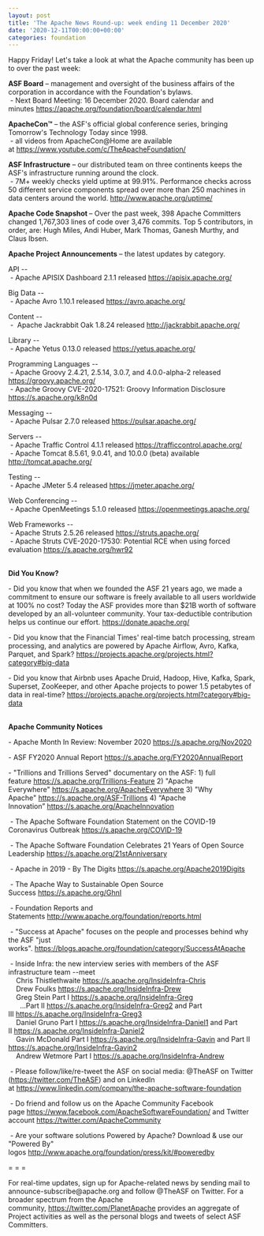 ```yaml
---
layout: post
title: 'The Apache News Round-up: week ending 11 December 2020'
date: '2020-12-11T00:00:00+00:00'
categories: foundation
---
```

<p></p><p></p><p></p><p></p><p></p><p></p><p>Happy Friday! Let's take a look at what the Apache community has been up to over the past week:</p><span style="font-weight: 700;">ASF Board</span>&nbsp;– management and oversight of the business affairs of the corporation in accordance with the Foundation's bylaws.<br>&nbsp;- Next Board Meeting: 16 December 2020. Board calendar and minutes&nbsp;<a href="https://apache.org/foundation/board/calendar.html" target="_blank">https://apache.org/foundation/board/calendar.html</a><p></p><p><span style="font-weight: 700;">ApacheCon™</span>&nbsp;– the ASF's official global conference series, bringing Tomorrow's Technology Today since 1998.<br>&nbsp;- all videos from ApacheCon@Home are available at&nbsp;<a href="https://www.youtube.com/c/TheApacheFoundation/" target="_blank">https://www.youtube.com/c/TheApacheFoundation/</a>&nbsp;&nbsp;<br></p><p><span style="font-weight: 700;">ASF Infrastructure</span>&nbsp;– our distributed team on three continents keeps the ASF's infrastructure running around the clock.<br>&nbsp;- 7M+ weekly checks yield uptime at 99.91%. Performance checks across 50 different service components spread over more than 250 machines in data centers around the world.&nbsp;<a href="http://www.apache.org/uptime/" target="_blank">http://www.apache.org/uptime/</a><br></p><p><span style="font-weight: 700;">Apache Code Snapshot&nbsp;</span>– Over the past week, 398 Apache Committers changed 1,767,303 lines of 
code over 3,476 commits. Top 5 contributors, in order, are: <span>Hugh Miles, Andi Huber, Mark Thomas, Ganesh Murthy, and Claus Ibsen.&nbsp; &nbsp; &nbsp;</span> &nbsp; &nbsp; &nbsp; &nbsp; &nbsp; &nbsp; &nbsp; </p><p><span style="font-weight: 700;">Apache Project Announcements</span>&nbsp;– the latest updates by category.</p><p>API --<br>
&nbsp;- Apache <span class="il">APISIX</span> Dashboard 2.1.1 released <a href="https://apisix.apache.org/" rel="noreferrer" target="_blank" data-saferedirecturl="https://www.google.com/url?q=https://apisix.apache.org/&amp;source=gmail&amp;ust=1607689625415000&amp;usg=AFQjCNFyTI5yRcN1jEddwTwF2mlUgP-Xog">https://<span class="il">apisix</span>.apache.org/</a></p>Big Data --<br>&nbsp;- Apache <span class="il">Avro</span> 1.10.1 released <a href="https://avro.apache.org/" rel="noreferrer" target="_blank" data-saferedirecturl="https://www.google.com/url?q=https://avro.apache.org/&amp;source=gmail&amp;ust=1607688929780000&amp;usg=AFQjCNGZgSuaDHVrZmSjVKMa1LkRCx96Ew">https://<span class="il">avro</span>.apache.org/</a><p></p><p>Content --<br>&nbsp;-&nbsp;
Apache Jackrabbit <span class="il">Oak</span> 1.8.24 released <a href="http://jackrabbit.apache.org/" target="_blank">http://jackrabbit.apache.org/</a></p><p>Library --<br>&nbsp;- Apache <span class="il">Yetus</span> 0.13.0 released <a href="https://yetus.apache.org/" rel="noreferrer" target="_blank" data-saferedirecturl="https://www.google.com/url?q=https://yetus.apache.org/&amp;source=gmail&amp;ust=1607689551632000&amp;usg=AFQjCNFaToduhMpdoxbHlwLgYIcGv-bgvA">https://<span class="il">yetus</span>.apache.org/</a></p><p>Programming Languages --<br>&nbsp;- Apache <span class="il">Groovy</span> 2.4.21, 2.5.14, 3.0.7, and 4.0.0-alpha-2 released <a href="https://groovy.apache.org/" rel="noreferrer" target="_blank" data-saferedirecturl="https://www.google.com/url?q=https://groovy.apache.org/&amp;source=gmail&amp;ust=1607689160661000&amp;usg=AFQjCNHhfcTGH-8V6A5q5BvK_Ih1oAvMkw">https://<span class="il">groovy</span>.apache.org/</a><br>&nbsp;- Apache Groovy CVE-2020-17521: Groovy Information Disclosure <a href="https://s.apache.org/k8n0d" target="_blank">https://s.apache.org/k8n0d</a><br></p>Messaging --<br>&nbsp;- Apache <span class="il">Pulsar</span> 2.7.0 released <a href="https://pulsar.apache.org/" rel="noreferrer" target="_blank" data-saferedirecturl="https://www.google.com/url?q=https://pulsar.apache.org/&amp;source=gmail&amp;ust=1607688723803000&amp;usg=AFQjCNHHQ--T_V8WpS0ZYQrviU7-4rP2hw">https://<span class="il">pulsar</span>.apache.org/</a><p></p><p>Servers --<br>&nbsp;- Apache <span class="il">Traffic</span> <span class="il">Control</span> 4.1.1 released <a href="https://trafficcontrol.apache.org/" rel="noreferrer" target="_blank" data-saferedirecturl="https://www.google.com/url?q=https://trafficcontrol.apache.org/&amp;source=gmail&amp;ust=1607689135079000&amp;usg=AFQjCNFXpr5iul4zeW_EdM8xQa7mW3Y4kA">https://trafficcontrol.apache.<wbr>org/</a><br>&nbsp;- Apache <span class="il">Tomcat</span> 8.5.61, 9.0.41, and 10.0.0 (beta) available <a href="http://tomcat.apache.org/" rel="noreferrer" target="_blank" data-saferedirecturl="https://www.google.com/url?q=http://tomcat.apache.org/&amp;source=gmail&amp;ust=1607690046290000&amp;usg=AFQjCNGPQhiAIevHWc4_prwwOq_EWPHbUA">http://<span class="il">tomcat</span>.apache.org/</a></p><p>Testing --<br>&nbsp;- Apache <span class="il">JMeter</span> 5.4 released <a href="https://jmeter.apache.org/" rel="noreferrer" target="_blank" data-saferedirecturl="https://www.google.com/url?q=https://jmeter.apache.org/&amp;source=gmail&amp;ust=1607689106832000&amp;usg=AFQjCNFvZT-4EgEjoMOtVXczU4vePzAEfg">https://<span class="il">jmeter</span>.apache.org/</a></p><p>Web Conferencing --<br>&nbsp;- Apache <span class="il">OpenMeetings</span> 5.1.0 released <a href="https://openmeetings.apache.org/" rel="noreferrer" target="_blank" data-saferedirecturl="https://www.google.com/url?q=https://openmeetings.apache.org/&amp;source=gmail&amp;ust=1607689457992000&amp;usg=AFQjCNF34Vd5vCB-3qxFtoXRi-_eWzXJ2g">https://<span class="il">openmeetings</span>.apache.or<wbr>g/</a></p><p>Web Frameworks --<br>&nbsp;- Apache <span class="il">Struts</span> 2.5.26 released <a href="https://struts.apache.org/" rel="noreferrer" target="_blank" data-saferedirecturl="https://www.google.com/url?q=https://struts.apache.org/&amp;source=gmail&amp;ust=1607689161485000&amp;usg=AFQjCNH6-o6zB2Opu1dNr5MSlGBSxQyNNA">https://<span class="il">struts</span>.apache.org/</a><br>&nbsp;- Apache <span class="il">Struts</span> CVE-2020-17530: Potential RCE when using forced evaluation <a href="https://s.apache.org/hwr92">https://s.apache.org/hwr92</a>
</p><p></p><p><span style="font-weight: 700;">&nbsp;<br>Did You Know?</span></p><p>- Did you know that&nbsp;when we founded the ASF 21 years ago, we made a commitment to ensure our software is freely available to all users worldwide at 100% no cost? Today the ASF provides more than $21B worth of software developed by an all-volunteer community. Your tax-deductible contribution helps us continue our effort. <a href="https://donate.apache.org/" target="_blank">https://donate.apache.org/</a>&nbsp;&nbsp;<br></p><p>- Did you know that the Financial Times' real-time batch processing, stream processing, and analytics are powered by Apache Airflow, Avro, Kafka, Parquet, and Spark?&nbsp;<a href="https://projects.apache.org/projects.html?category#big-data" target="_blank">https://projects.apache.org/projects.html?category#big-data</a>&nbsp;<br></p><p>- Did you know that Airbnb uses Apache Druid, Hadoop, Hive, Kafka, Spark, Superset, ZooKeeper, and other Apache projects to power&nbsp;1.5 petabytes of data in real-time?&nbsp;<a href="https://projects.apache.org/projects.html?category#big-data" target="_blank">https://projects.apache.org/projects.html?category#big-data</a>&nbsp;<br><br></p><p><span style="font-weight: 700;">Apache Community Notices</span><br></p><p>- Apache Month In Review: November 2020&nbsp;<a href="https://s.apache.org/Nov2020" target="_blank">https://s.apache.org/Nov2020</a><br></p><p>- ASF FY2020 Annual Report&nbsp;<a href="https://s.apache.org/FY2020AnnualReport" target="_blank">https://s.apache.org/FY2020AnnualReport</a>&nbsp;</p><p>- "Trillions and Trillions Served" documentary on the ASF: 1) full feature&nbsp;<a href="https://s.apache.org/Trillions-Feature" target="_blank">https://s.apache.org/Trillions-Feature</a>&nbsp;2) "Apache Everywhere"&nbsp;<a href="https://s.apache.org/ApacheEverywhere" target="_blank">https://s.apache.org/ApacheEverywhere</a>&nbsp;3) "Why Apache"&nbsp;<a href="https://s.apache.org/ASF-Trillions" target="_blank">https://s.apache.org/ASF-Trillions</a>&nbsp;4)&nbsp;“Apache Innovation”&nbsp;<a href="https://s.apache.org/ApacheInnovation" target="_blank">https://s.apache.org/ApacheInnovation</a>&nbsp;</p><p>&nbsp;- The Apache Software Foundation Statement on the COVID-19 Coronavirus Outbreak&nbsp;<a href="https://s.apache.org/COVID-19" target="_blank">https://s.apache.org/COVID-19</a>&nbsp;&nbsp;</p><p>&nbsp;- The Apache Software Foundation Celebrates 21 Years of Open Source Leadership&nbsp;<a href="https://s.apache.org/21stAnniversary" rel="noreferrer" target="_blank" data-saferedirecturl="https://www.google.com/url?q=https://s.apache.org/21stAnniversary&amp;source=gmail&amp;ust=1586580638108000&amp;usg=AFQjCNHhBfHrSsg8TFX4Lwsa4GFZdonhcA">https://s.apache.org/21stAnniv<wbr>ersary</a></p><p>&nbsp;- Apache in 2019 - By The Digits&nbsp;<a href="https://s.apache.org/Apache2019Digits">https://s.apache.org/Apache2019Digits</a></p><p>&nbsp;- The Apache Way to Sustainable Open Source Success&nbsp;<a href="https://s.apache.org/GhnI">https://s.apache.org/GhnI</a></p><p>&nbsp;- Foundation Reports and Statements&nbsp;<a href="http://www.apache.org/foundation/reports.html" target="_blank">http://www.apache.org/foundation/reports.html</a><br></p><p>&nbsp;- "Success at Apache" focuses on the people and processes behind why the ASF "just works".&nbsp;<a href="https://blogs.apache.org/foundation/category/SuccessAtApache" target="_blank">https://blogs.apache.org/foundation/category/SuccessAtApache</a><br></p><div><p>&nbsp;- Inside Infra: the new interview series with members of the ASF infrastructure team --meet&nbsp;<br>&nbsp; &nbsp; Chris Thistlethwaite&nbsp;<a href="https://s.apache.org/InsideInfra-Chris" target="_blank">https://s.apache.org/InsideInfra-Chris</a><br>&nbsp; &nbsp; Drew Foulks&nbsp;<a href="https://s.apache.org/InsideInfra-Drew" rel="noreferrer" target="_blank" data-saferedirecturl="https://www.google.com/url?q=https://s.apache.org/InsideInfra-Drew&amp;source=gmail&amp;ust=1588339104628000&amp;usg=AFQjCNF9dVEn48pV7o9HBG14sP9uprU8Xw">https://s.apache.org/InsideInf<wbr>ra-Drew</a><br>&nbsp; &nbsp; Greg Stein Part I&nbsp;<a href="https://s.apache.org/InsideInfra-Greg" target="_blank">https://s.apache.org/InsideInfra-Greg</a><br>&nbsp; &nbsp; &nbsp; ...Part II&nbsp;<a href="https://s.apache.org/InsideInfra-Greg2" target="_blank">https://s.apache.org/InsideInfra-Greg2</a>&nbsp;and Part III&nbsp;<a href="https://s.apache.org/InsideInfra-Greg3" target="_blank">https://s.apache.org/InsideInfra-Greg3</a><br>&nbsp; &nbsp; Daniel Gruno Part I&nbsp;<a href="https://s.apache.org/InsideInfra-Daniel1" target="_blank">https://s.apache.org/InsideInfra-Daniel1</a>&nbsp;and Part II&nbsp;<a href="https://s.apache.org/InsideInfra-Daniel2" target="_blank">https://s.apache.org/InsideInfra-Daniel2</a><br>&nbsp;&nbsp;&nbsp; Gavin McDonald Part I&nbsp;<a href="https://s.apache.org/InsideInfra-Gavin" target="_blank">https://s.apache.org/InsideInfra-Gavin</a> and Part II <a href="https://s.apache.org/InsideInfra-Gavin2" target="_blank">https://s.apache.org/InsideInfra-Gavin2</a><br>&nbsp;&nbsp;&nbsp; Andrew Wetmore Part I <a href="https://s.apache.org/InsideInfra-Andrew" target="_blank">https://s.apache.org/InsideInfra-Andrew</a></p></div><div><p>&nbsp;- Please follow/like/re-tweet the ASF on social media: @TheASF on Twitter (<a href="https://twitter.com/TheASF">https://twitter.com/TheASF</a>) and on LinkedIn at&nbsp;<a href="https://www.linkedin.com/company/the-apache-software-foundation">https://www.linkedin.com/company/the-apache-software-foundation</a></p><p>&nbsp;- Do friend and follow us on the Apache Community Facebook page&nbsp;<a href="https://www.facebook.com/ApacheSoftwareFoundation/">https://www.facebook.com/ApacheSoftwareFoundation/</a>&nbsp;and Twitter account&nbsp;<a href="https://twitter.com/ApacheCommunity">https://twitter.com/ApacheCommunity</a></p></div><div>&nbsp;- Are your software solutions Powered by Apache? Download &amp; use our "Powered By" logos&nbsp;<a href="http://www.apache.org/foundation/press/kit/#poweredby" target="_blank">http://www.apache.org/foundation/press/kit/#poweredby</a><br></div><p><span class="LrzXr"></span><span class="LrzXr"></span></p><div><p>= = =</p><p>For real-time updates, sign up for Apache-related news by sending mail to announce-subscribe@apache.org and follow @TheASF on Twitter. For a broader spectrum from the Apache community,&nbsp;<a href="https://twitter.com/PlanetApache">https://twitter.com/PlanetApache</a>&nbsp;provides an aggregate of Project activities as well as the personal blogs and tweets of select ASF Committers.</p></div><p style="box-sizing: border-box; margin: 0px 0px 10px;"></p><p style="box-sizing: border-box; margin: 0px 0px 10px;"></p><p style="box-sizing: border-box; margin: 0px 0px 10px;"></p><p></p><p></p><p></p><p></p><p></p><p></p>
